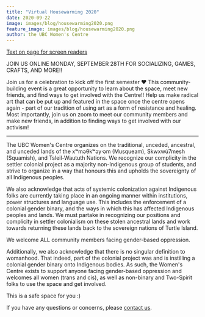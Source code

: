 ```yaml
---
title: "Virtual Housewarming 2020"
date: 2020-09-22
image: images/blog/housewarming2020.png
feature_image: images/blog/housewarming2020.png
author: the UBC Women's Centre
---
```


[Text on page for screen readers](/accessiblehousewarming2020.txt)

JOIN US ONLINE MONDAY, SEPTEMBER 28TH FOR SOCIALIZING, GAMES, CRAFTS, AND MORE!! 

Join us for a celebration to kick off the first semester ♥ This community-building event is a great opportunity to learn about the space, meet new friends, and find ways to get involved with the Centre!! Help us make radical art that can be put up and featured in the space once the centre opens again - part of our tradition of using art as a form of resistance and healing. Most importantly, join us on zoom to meet our community members and make new friends, in addition to finding ways to get involved with our activism!

---

The UBC Women's Centre organizes on the traditional, unceded, ancestral, and unceded lands of the xʷməθkʷəy̓ əm (Musqueam), Skwxwú7mesh (Squamish), and Tsleil-Waututh Nations. We recognize our complicity in the settler colonial project as a majority non-Indigenous group of students, and strive to organize in a way that honours this and upholds the sovereignty of all Indigenous peoples.

We also acknowledge that acts of systemic colonization against Indigenous folks are currently taking place in an ongoing manner within institutions, power structures and language use. This includes the enforcement of a colonial gender binary, and the ways in which this has affected Indigenous peoples and lands. We must partake in recognizing our positions and complicity in settler colonialism on these stolen ancestral lands and work towards returning these lands back to the sovereign nations of Turtle Island.

We welcome ALL community members facing gender-based oppression.

Additionally, we also acknowledge that there is no singular definition to womanhood. That indeed, part of the colonial project was and is instilling a colonial gender binary onto Indigenous bodies. As such, the Women's Centre exists to support anyone facing gender-based oppression and welcomes all women (trans and cis), as well as non-binary and Two-Spirit folks to use the space and get involved.


This is a safe space for you :)

If you have any questions or concerns, please [contact us](/contact).
